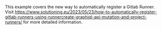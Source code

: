 This example covers the new way to automatically register a Gitlab Runner. 
Visit https://www.solutioning.eu/2023/05/23/how-to-automatically-register-gitlab-runners-using-runnercreate-graphiql-api-mutation-and-project-runners/ for more detailed information.
